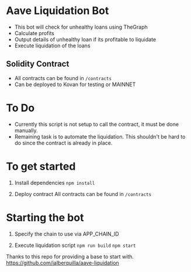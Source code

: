 # Aave Liquidation Bot
* This bot will check for unhealthy loans using TheGraph
* Calculate profits
* Output details of unhealthy loan if its profitable to liquidate
* Execute liquidation of the loans

## Solidity Contract
* All contracts can be found in `/contracts`
* Can be deployed to Kovan for testing or MAINNET

# To Do
* Currently this script is not setup to call the contract, it must be done manually.
* Remaining task is to automate the liquidation. This shouldn't be hard to do since the contract is already in place.


# To get started
1. Install dependencies
`npm install`

2. Deploy contract
All contracts can be found in `/contracts`

# Starting the bot
1. Specify the chain to use via APP_CHAIN_ID

2. Execute liquidation script
`npm run build`
`npm start`


Thanks to this repo for providing a base to start with.
https://github.com/ialberquilla/aave-liquidation
